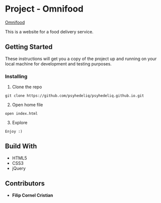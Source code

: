 # Project - Omnifood #
[Omnifood](https://psyhedeliq.github.io/)  

This is a website for a food delivery service.

## Getting Started ##
These instructions will get you a copy of the project up and running on your local machine for development and testing purposes.

### Installing ###

1. Clone the repo  

```
git clone https://github.com/psyhedeliq/psyhedeliq.github.io.git
```

2. Open home file  

```
open index.html 
```

3. Explore  

```
Enjoy :)
```

## Build With ##
* HTML5
* CSS3
* jQuery
  
## Contributors ##

* **Filip Cornel Cristian**
